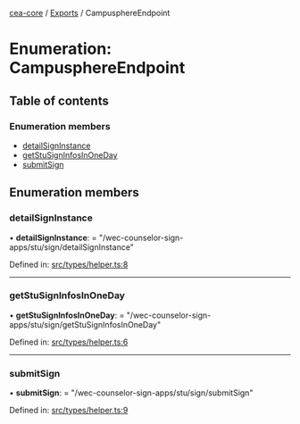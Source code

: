 [cea-core](../README.md) / [Exports](../modules.md) / CampusphereEndpoint

# Enumeration: CampusphereEndpoint

## Table of contents

### Enumeration members

- [detailSignInstance](campusphereendpoint.md#detailsigninstance)
- [getStuSignInfosInOneDay](campusphereendpoint.md#getstusigninfosinoneday)
- [submitSign](campusphereendpoint.md#submitsign)

## Enumeration members

### detailSignInstance

• **detailSignInstance**: = "/wec-counselor-sign-apps/stu/sign/detailSignInstance"

Defined in: [src/types/helper.ts:8](https://github.com/ceajs/cea/blob/8526aa4/core/src/types/helper.ts#L8)

___

### getStuSignInfosInOneDay

• **getStuSignInfosInOneDay**: = "/wec-counselor-sign-apps/stu/sign/getStuSignInfosInOneDay"

Defined in: [src/types/helper.ts:6](https://github.com/ceajs/cea/blob/8526aa4/core/src/types/helper.ts#L6)

___

### submitSign

• **submitSign**: = "/wec-counselor-sign-apps/stu/sign/submitSign"

Defined in: [src/types/helper.ts:9](https://github.com/ceajs/cea/blob/8526aa4/core/src/types/helper.ts#L9)
